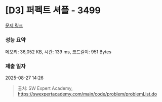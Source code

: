 # [D3] 퍼펙트 셔플 - 3499 

[문제 링크](https://swexpertacademy.com/main/code/problem/problemDetail.do?contestProbId=AWGsRbk6AQIDFAVW) 

### 성능 요약

메모리: 36,052 KB, 시간: 139 ms, 코드길이: 951 Bytes

### 제출 일자

2025-08-27 14:26



> 출처: SW Expert Academy, https://swexpertacademy.com/main/code/problem/problemList.do